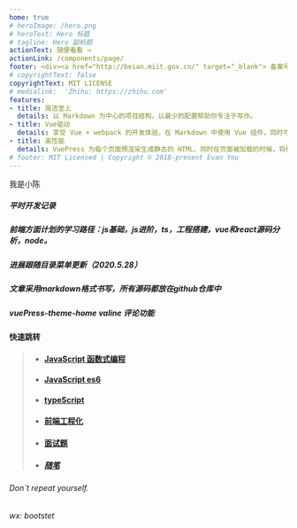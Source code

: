 ```yaml
---
home: true
# heroImage: /hero.png
# heroText: Hero 标题
# tagline: Hero 副标题
actionText: 随便看看 →
actionLink: /components/page/
footer: <div><a href="http://beian.miit.gov.cn/" target="_blank"> 备案号 粤ICP备2021022849号-1</a> </div>
# copyrightText: false
copyrightText: MIT LICENSE
# medialink:  'Zhihu: https://zhihu.com'
features:
- title: 简洁至上
  details: 以 Markdown 为中心的项目结构，以最少的配置帮助你专注于写作。
- title: Vue驱动
  details: 享受 Vue + webpack 的开发体验，在 Markdown 中使用 Vue 组件，同时可以使用 Vue 来开发自定义主题。
- title: 高性能
  details: VuePress 为每个页面预渲染生成静态的 HTML，同时在页面被加载的时候，将作为 SPA 运行。
# footer: MIT Licensed | Copyright © 2018-present Evan You
---
```

<!-- ### 用心写代码，不辜负程序员之名 -->
  
  我是小陈

  <!-- #####         本着三天打渔，两天晒网的学习精神，之前的笔记记的很零散，为知笔记，github，手机备忘录，甚至A4纸上也有记录过，时间一久，写哪自己都忘了。所以搭建一个自己的站点（现成的框架，按文档来即可）。不用在去充会员，登账号密码，便于自己记录，复习。佛系更新法，内容包含但不限于自己对前端的一些认识、知识点、面试题，想起什么更什么... -->
   <!-- ![Alt](./components/page/image/pig.jpeg) -->
  <!-- <div align="center">
     <img src="./components/page/image/pig.jpeg" width = "600" height = "auto" alt="图片名称" align=center />
  </div> -->
   
  ##### 平时开发记录
  ##### 前端方面计划的学习路径：js基础，js进阶，ts，工程搭建，vue和react源码分析，node。
  ##### 进展跟随目录菜单更新（2020.5.28）
  ##### 文章采用markdown格式书写，所有源码都放在github仓库中
  ##### vuePress-theme-home  valine 评论功能
    
**快速跳转**

>+ #### [JavaScript 函数式编程](components/page/funPro.md)
>+ #### [JavaScript es6](components/page/ES6.md)
>+ #### [typeScript](components/ts)
>+ #### [前端工程化](components/engineering)
>+ #### [面试题](components/question/proAndAsync.md)
>+ ##### [随笔](components/gnosis)

  <!-- <div align="center"> -->
  <!-- </div> -->


<!-- ###### 一切的瞎折腾，只为一个大厂梦，兴许那天就实现了呢 -->
###### Don`t repeat yourself.
###### wx: bootstet
<!-- ###### 另外也为了不必去低声附和那些看不惯你和你看不惯的人 -->
